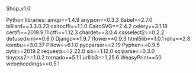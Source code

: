 Shop_v1.0

Python libraries:
amqp==1.4.9
anyjson==0.3.3
Babel==2.7.0
billiard==3.3.0.23
cairocffi==1.1.0
CairoSVG==2.4.2
celery==3.1.18
certifi==2019.9.11
cffi==1.12.3
chardet==3.0.4
cssselect2==0.2.2
defusedxml==0.6.0
Django==1.9.7
flower==0.9.3
html5lib==1.0.1
idna==2.8
kombu==3.0.37
Pillow==6.1.0
pycparser==2.19
Pyphen==0.9.5
pytz==2019.2
requests==2.22.0
six==1.12.0
sqlparse==0.3.0
tinycss2==1.0.2
tornado==5.1.1
urllib3==1.25.6
WeasyPrint==50
webencodings==0.5.1

